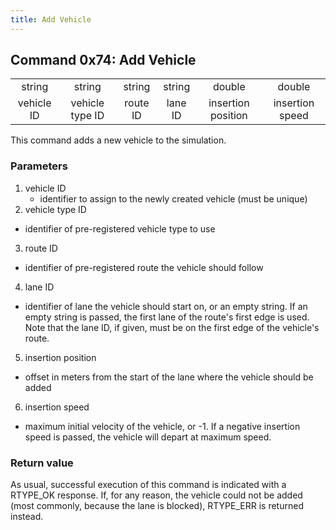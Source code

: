 ```yaml
---
title: Add Vehicle
---
```


## Command 0x74: Add Vehicle

|            |                 |          |         |                    |                 |
| :--------: | :-------------: | :------: | :-----: | :----------------: | :-------------: |
|   string   |     string      |  string  | string  |       double       |     double      |
| vehicle ID | vehicle type ID | route ID | lane ID | insertion position | insertion speed |

This command adds a new vehicle to the simulation.

### Parameters

1.  vehicle ID
    - identifier to assign to the newly created vehicle (must be
    unique)
2.  vehicle type ID
- identifier of pre-registered vehicle type to use
3.  route ID
- identifier of pre-registered route the vehicle should follow
4.  lane ID
- identifier of lane the vehicle should start on, or an empty
      string. If an empty string is passed, the first lane of the
      route's first edge is used. Note that the lane ID, if given,
      must be on the first edge of the vehicle's route.
5.  insertion position
- offset in meters from the start of the lane where the vehicle
      should be added
6.  insertion speed
- maximum initial velocity of the vehicle, or -1. If a negative
      insertion speed is passed, the vehicle will depart at maximum
      speed.

### Return value

As usual, successful execution of this command is indicated with a
RTYPE_OK response. If, for any reason, the vehicle could not be added
(most commonly, because the lane is blocked), RTYPE_ERR is returned
instead.
